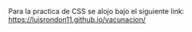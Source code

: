 Para la practica de CSS se alojo bajo el siguiente link:
https://luisrondon11.github.io/vacunacion/
